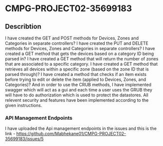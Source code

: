 # CMPG-PROJECT02-35699183

## Describtion
I have created the GET and POST methods for Devices, Zones and Categories in separate controllers?
I have created the PUT and DELETE methods for Devices, Zones and Categories in separate controllers?
I have created a GET method that gets the devices based on a category ID being parsed in?
I have created a GET method that will return the number of zones that are associated to a specific category.
I have created a GET method that retrieves all devices within a specific zone (based on the zone ID that is parsed through)?
I have created a method that checks if an item exists before trying to edit or delete the item (applied to Devices, Zones, and Categories)?
And in order to use the CRUB methods, I have implemented swagger which will act as a gui and each time a user uses the GRUB they will have to do authorization which is used to protect the datastores.
All relevent security and features have  been implemented according to the given instructions.

### API Management Endpoints

I have uploaded the Api management endpoints in the issues and this is the link - https://github.com/Mabhekane01/CMPG-PROJECT02-35699183/issues/5
